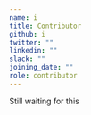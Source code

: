```yaml
---
name: i
title: Contributor
github: i
twitter: ""
linkedin: ""
slack: ""
joining_date: ""
role: contributor
---
```


Still waiting for this
